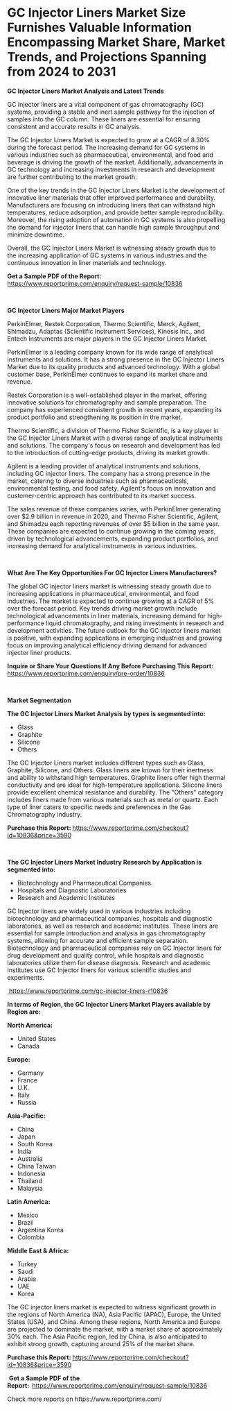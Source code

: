 <p><h1>GC Injector Liners Market Size Furnishes Valuable Information Encompassing Market Share, Market Trends, and Projections Spanning from 2024 to 2031</h1></p><p><strong>GC Injector Liners Market Analysis and Latest Trends</strong></p>
<p><p>GC Injector liners are a vital component of gas chromatography (GC) systems, providing a stable and inert sample pathway for the injection of samples into the GC column. These liners are essential for ensuring consistent and accurate results in GC analysis.</p><p>The GC Injector Liners Market is expected to grow at a CAGR of 8.30% during the forecast period. The increasing demand for GC systems in various industries such as pharmaceutical, environmental, and food and beverage is driving the growth of the market. Additionally, advancements in GC technology and increasing investments in research and development are further contributing to the market growth.</p><p>One of the key trends in the GC Injector Liners Market is the development of innovative liner materials that offer improved performance and durability. Manufacturers are focusing on introducing liners that can withstand high temperatures, reduce adsorption, and provide better sample reproducibility. Moreover, the rising adoption of automation in GC systems is also propelling the demand for injector liners that can handle high sample throughput and minimize downtime.</p><p>Overall, the GC Injector Liners Market is witnessing steady growth due to the increasing application of GC systems in various industries and the continuous innovation in liner materials and technology.</p></p>
<p><strong>Get a Sample PDF of the Report:&nbsp;</strong> <a href="https://www.reportprime.com/enquiry/request-sample/10836">https://www.reportprime.com/enquiry/request-sample/10836</a></p>
<p>&nbsp;</p>
<p><strong>GC Injector Liners Major Market Players</strong></p>
<p><p>PerkinElmer, Restek Corporation, Thermo Scientific, Merck, Agilent, Shimadzu, Adaptas (Scientific Instrument Services), Kinesis Inc., and Entech Instruments are major players in the GC Injector Liners Market.</p><p>PerkinElmer is a leading company known for its wide range of analytical instruments and solutions. It has a strong presence in the GC Injector Liners Market due to its quality products and advanced technology. With a global customer base, PerkinElmer continues to expand its market share and revenue.</p><p>Restek Corporation is a well-established player in the market, offering innovative solutions for chromatography and sample preparation. The company has experienced consistent growth in recent years, expanding its product portfolio and strengthening its position in the market.</p><p>Thermo Scientific, a division of Thermo Fisher Scientific, is a key player in the GC Injector Liners Market with a diverse range of analytical instruments and solutions. The company's focus on research and development has led to the introduction of cutting-edge products, driving its market growth.</p><p>Agilent is a leading provider of analytical instruments and solutions, including GC injector liners. The company has a strong presence in the market, catering to diverse industries such as pharmaceuticals, environmental testing, and food safety. Agilent's focus on innovation and customer-centric approach has contributed to its market success.</p><p>The sales revenue of these companies varies, with PerkinElmer generating over $2.9 billion in revenue in 2020, and Thermo Fisher Scientific, Agilent, and Shimadzu each reporting revenues of over $5 billion in the same year. These companies are expected to continue growing in the coming years, driven by technological advancements, expanding product portfolios, and increasing demand for analytical instruments in various industries.</p></p>
<p>&nbsp;</p>
<p><strong>What Are The Key Opportunities For GC Injector Liners Manufacturers?</strong></p>
<p><p>The global GC injector liners market is witnessing steady growth due to increasing applications in pharmaceutical, environmental, and food industries. The market is expected to continue growing at a CAGR of 5% over the forecast period. Key trends driving market growth include technological advancements in liner materials, increasing demand for high-performance liquid chromatography, and rising investments in research and development activities. The future outlook for the GC injector liners market is positive, with expanding applications in emerging industries and growing focus on improving analytical efficiency driving demand for advanced injector liner products.</p></p>
<p><strong>Inquire or Share Your Questions If Any Before Purchasing This Report:</strong> <a href="https://www.reportprime.com/enquiry/pre-order/10836">https://www.reportprime.com/enquiry/pre-order/10836</a></p>
<p>&nbsp;</p>
<p><strong>Market Segmentation</strong></p>
<p><strong>The GC Injector Liners Market Analysis by types is segmented into:</strong></p>
<p><ul><li>Glass</li><li>Graphite</li><li>Silicone</li><li>Others</li></ul></p>
<p><p>The GC Injector Liners market includes different types such as Glass, Graphite, Silicone, and Others. Glass liners are known for their inertness and ability to withstand high temperatures. Graphite liners offer high thermal conductivity and are ideal for high-temperature applications. Silicone liners provide excellent chemical resistance and durability. The "Others" category includes liners made from various materials such as metal or quartz. Each type of liner caters to specific needs and preferences in the Gas Chromatography industry.</p></p>
<p><strong>Purchase this Report:&nbsp;</strong><a href="https://www.reportprime.com/checkout?id=10836&price=3590">https://www.reportprime.com/checkout?id=10836&price=3590</a></p>
<p>&nbsp;</p>
<p><strong>The GC Injector Liners Market Industry Research by Application is segmented into:</strong></p>
<p><ul><li>Biotechnology and Pharmaceutical Companies</li><li>Hospitals and Diagnostic Laboratories</li><li>Research and Academic Institutes</li></ul></p>
<p><p>GC Injector liners are widely used in various industries including biotechnology and pharmaceutical companies, hospitals and diagnostic laboratories, as well as research and academic institutes. These liners are essential for sample introduction and analysis in gas chromatography systems, allowing for accurate and efficient sample separation. Biotechnology and pharmaceutical companies rely on GC Injector liners for drug development and quality control, while hospitals and diagnostic laboratories utilize them for disease diagnosis. Research and academic institutes use GC Injector liners for various scientific studies and experiments.</p></p>
<p><a href="https://www.reportprime.com/gc-injector-liners-r10836">&nbsp;https://www.reportprime.com/gc-injector-liners-r10836</a></p>
<p><strong>In terms of Region, the GC Injector Liners Market Players available by Region are:</strong></p>
<p>
    <p> <strong> North America: </strong>
        <ul>
            <li>United States</li>
            <li>Canada</li>
        </ul>
        </p> 
    <p> <strong> Europe: </strong>
        <ul>
            <li>Germany</li>
            <li>France</li>
            <li>U.K.</li>
            <li>Italy</li>
            <li>Russia</li>
        </ul>
        </p> 
    <p> <strong> Asia-Pacific: </strong>
        <ul>
            <li>China</li>
            <li>Japan</li>
            <li>South Korea</li>
            <li>India</li>
            <li>Australia</li>
            <li>China Taiwan</li>
            <li>Indonesia</li>
            <li>Thailand</li>
            <li>Malaysia</li>
        </ul>
        </p> 
    <p> <strong> Latin America: </strong>
        <ul>
            <li>Mexico</li>
            <li>Brazil</li>
            <li>Argentina Korea</li>
            <li>Colombia</li>
        </ul>
        </p> 
    <p> <strong> Middle East & Africa: </strong>
        <ul>
            <li>Turkey</li>
            <li>Saudi</li>
            <li>Arabia</li>
            <li>UAE</li>
            <li>Korea</li>
        </ul>
    </p>
    </p>
<p><p>The GC injector liners market is expected to witness significant growth in the regions of North America (NA), Asia Pacific (APAC), Europe, the United States (USA), and China. Among these regions, North America and Europe are projected to dominate the market, with a market share of approximately 30% each. The Asia Pacific region, led by China, is also anticipated to exhibit strong growth, capturing around 25% of the market share.</p></p>
<p><strong>Purchase this Report: </strong><a href="https://www.reportprime.com/checkout?id=10836&price=3590">https://www.reportprime.com/checkout?id=10836&price=3590</a></p>
<p>&nbsp;<strong>Get a Sample PDF of the Report:&nbsp;&nbsp;</strong><a href="https://www.reportprime.com/enquiry/request-sample/10836">https://www.reportprime.com/enquiry/request-sample/10836</a></p>
<p><strong></strong></p>
<p>Check more reports on https://www.reportprime.com/</p>